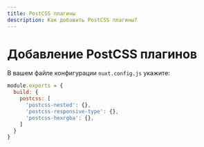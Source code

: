 ```yaml
---
title: PostCSS плагины
description: Как добавить PostCSS плагины?
---
```


# Добавление PostCSS плагинов

В вашем файле конфигурации `nuxt.config.js` укажите:

```js
module.exports = {
  build: {
    postcss: [
      'postcss-nested': {},
      'postcss-responsive-type': {},
      'postcss-hexrgba': {},
    ]
  }
}
```
